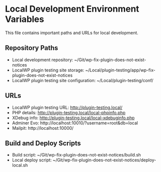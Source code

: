 # Local Development Environment Variables

This file contains important paths and URLs for local development.

## Repository Paths
- Local development repository: ~/Git/wp-fix-plugin-does-not-exist-notices
- LocalWP plugin testing site storage: ~/Local/plugin-testing/app/wp-fix-plugin-does-not-exist-notices
- LocalWP plugin testing site configuration: ~/Local/plugin-testing/conf/

## URLs
- LocalWP plugin testing URL: http://plugin-testing.local/
- PHP details: http://plugin-testing.local/local-phpinfo.php
- XDebug info: http://plugin-testing.local/local-xdebuginfo.php
- Adminer Evo: http://localhost:10010/?username=root&db=local
- Mailpit: http://localhost:10000/

## Build and Deploy Scripts
- Build script: ~/Git/wp-fix-plugin-does-not-exist-notices/build.sh
- Local deploy script: ~/Git/wp-fix-plugin-does-not-exist-notices/deploy-local.sh
